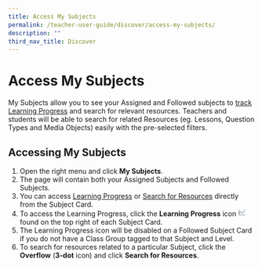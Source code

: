 ```yaml
---
title: Access My Subjects
permalink: /teacher-user-guide/discover/access-my-subjects/
description: ""
third_nav_title: Discover
---
```

<h1>Access My Subjects</h1>
<p>My Subjects allow you to see your Assigned and Followed subjects to <a href="/teacher-user-guide/assess-track-progress/aboutlearning/">track Learning Progress</a> and search for relevant resources. Teachers and students will be able to search for related Resources (eg. Lessons, Question Types and Media Objects) easily with the pre-selected filters.</p>
<h2>Accessing My Subjects</h2>
<ol>
<li>Open the right menu and click <strong>My Subjects</strong>.</li>
<li>The page will contain both your Assigned Subjects and Followed Subjects.</li>
      <li>You can access <a href="/teacher-user-guide/assess-track-progress/aboutlearning/">Learning Progress</a> or <a href="teacher/discover/SearchForResources.html">Search for Resources</a> directly from the Subject Card.</li>
<li>To access the Learning Progress, click the <strong>Learning Progress</strong> icon <img style="width:1rem; display: inline;" src="/images/Icons/LearningProgress.svg"> found on the top right of each Subject Card.</li>
<li>The Learning Progress icon will be disabled on a Followed Subject Card if you do not have a Class Group tagged to that Subject and Level.</li>
<li>To search for resources related to a particular Subject, click the <strong>Overflow</strong> (<strong>3-dot</strong> icon) and click <strong>Search for Resources</strong>.</li>
</ol>